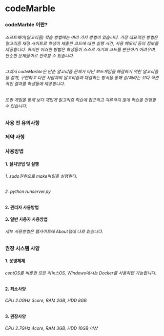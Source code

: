 <H1>codeMarble


<H3>codeMarble 이란?
<H6>소프트웨어(알고리즘) 학습 방법에는 여러 가지 방법이 있습니다. 가장 대표적인 방법은 알고리즘 채점 사이트로 학생이 제출한 코드에 대한 실행 시간, 사용 메모리 등의 정보를 제공합니다. 하지만 이러한 방법은 학생들이 스스로 자기의 코드를 판단하기 어려우며, 단순한 문제풀이로 전락할 수 있습니다. 
<H6>그래서 codeMarble은 단순 알고리즘 문제가 아닌 보드게임을 해결하기 위한 알고리즘을 설계, 구현하고 다른 사람과의 알고리즘과 대결하는 방식을 통해 승/패라는 보다 직관적인 결과를 학생들에 제공합니다. 
<H6>또한 게임을 통해 보다 재밌게 알고리즘 학습에 접근하고 지루하지 않게 학습을 진행할 수 있습니다.



<H3>사용 전 유의사항


<H3>제약 사항


<H3>사용방법
<H4>1. 설치방법 및 실행
<H6> 1. sudo권한으로 make파일을 실행한다.
<H6> 2. python runserver.py

<H4>2. 관리자 사용방법

<H4>3. 일반 사용자 사용방법
<H6>세부 사용방법은 웹사이트에 About탭에 나와 있습니다.


<H3>권장 시스템 사양
<H4>1. 운영체제
<H6>centOS를 비롯한 모든 리눅스OS, Windows에서는 Docker를 사용하면 가능합니다.

<H4>2. 최소사양
<H6>CPU 2.0GHz 3core, RAM 2GB, HDD 8GB

<H4>3. 권장사양
<H6>CPU 2.7GHz 4core, RAM 3GB, HDD 10GB 이상
